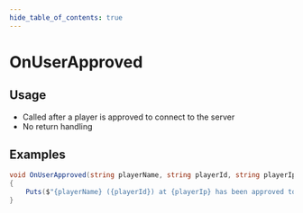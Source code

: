 ```yaml
---
hide_table_of_contents: true
---
```


# OnUserApproved

## Usage

* Called after a player is approved to connect to the server
* No return handling

## Examples

```csharp
void OnUserApproved(string playerName, string playerId, string playerIp)
{
    Puts($"{playerName} ({playerId}) at {playerIp} has been approved to connect");
}
```
